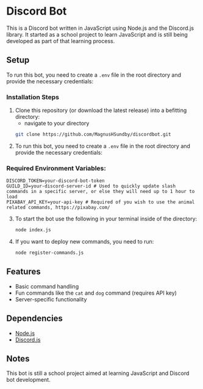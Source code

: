 # Discord Bot

This is a Discord bot written in JavaScript using Node.js and the Discord.js library. It started as a school project to learn JavaScript and is still being developed as part of that learning process.

## Setup

To run this bot, you need to create a `.env` file in the root directory and provide the necessary credentials:



### Installation Steps
1. Clone this repository (or download the latest release) into a befitting directory:
   - navigate to your directory
   ```sh
   git clone https://github.com/MagnusHSundby/discordbot.git
   ```
2. To run this bot, you need to create a `.env` file in the root directory and provide the necessary credentials:

### Required Environment Variables:
```env
DISCORD_TOKEN=your-discord-bot-token
GUILD_ID=your-discord-server-id # Used to quickly update slash commands in a specific server, or else they will need up to 1 hour to load
PIXABAY_API_KEY=your-api-key # Required of you wish to use the animal related commands, https://pixabay.com/
```

3. To start the bot use the following in your terminal inside of the directory:
   ```sh
   node index.js
   ```
4. If you want to deploy new commands, you need to run:
   ```sh
   node register-commands.js
   ```

## Features
- Basic command handling
- Fun commands like the `cat` and `dog` command (requires API key)
- Server-specific functionality

## Dependencies
- [Node.js](https://nodejs.org/)
- [Discord.js](https://discord.js.org/)

## Notes
This bot is still a school project aimed at learning JavaScript and Discord bot development.


